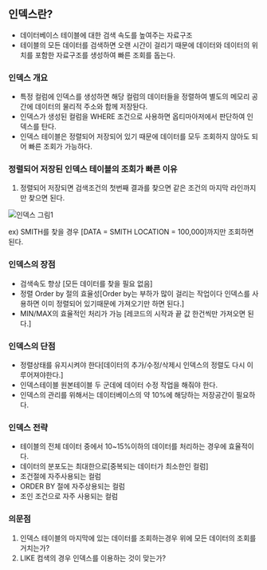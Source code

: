 ## 인덱스란?
- 데이터베이스 테이블에 대한 검색 속도를 높여주는 자료구조
- 테이블의 모든 데이터를 검색하면 오랜 시간이 걸리기 때문에 데이터와 데이터의 위치를 포함한 자료구조를 생성하여 빠른 조회를 돕는다.

### 인덱스 개요
 - 특정 컬럼에 인덱스를 생성하면 해당 컬럼의 데이터들을 정렬하여 별도의 메모리 공간에 데이터의 물리적 주소와 함께 저장돤다.
 - 인덱스가 생성된 컬럼을 WHERE 조건으로 사용하면 옵티마아저에서 판단하여 인덱스를 탄다.
 - 인덱스 테이블은 정렬되어 저장되어 있기 때문에 데이터를 모두 조회하지 않아도 되어 빠른 조회가 가능하다.

### 정렬되어 저장된 인덱스 테이블의 조회가 빠른 이유 
 1. 정렬되어 저장되면 검색조건의 첫번째 결과를 찾으면 같은 조건의 마지막 라인까지만 찾으면 된다.

![인덱스 그림1](https://user-images.githubusercontent.com/43057593/176462390-8efa15ff-c392-40e9-b9b5-307a190ac90b.PNG)

ex) SMITH를 찾을 경우 [DATA = SMITH LOCATION = 100,000]까지만 조회하면 된다.

### 인덱스의 장점 
 - 검색속도 향상 [모든 데이터를 찾을 필요 없음]
 - 정렬 Order by 절의 효율성[Order by는 부하가 많이 걸리는 작업이다 인덱스를 사용하면 이미 정렬되어 있기때문에 가져오기만 하면 된다.]
 - MIN/MAX의 효율적인 처리가 가능 [레코드의 시작과 끝 값 한건씩만 가져오면 된다.]

### 인덱스의 단점 
 - 정렬상태를 유지시켜야 한다[데이터의 추가/수정/삭제시 인덱스의 정렬도 다시 이루어져야한다.]
 - 인덱스테이블 원본테이블 두 군데에 데이터 수정 작업을 해줘야 한다.
 - 인덱스의 관리를 위해서는 데이터베이스의 약 10%에 해당하는 저장공간이 필요하다.
 
### 인덱스 전략 
- 테이블의 전체 데이터 중에서 10~15%이하의 데이터를 처리하는 경우에 효율적이다.
- 데이터의 분포도는 최대한으로[중복되는 데이터가 최소한인 컬럼]
- 조건절에 자주사용되는 컬럼
- ORDER BY 절에 자주상용되는 컬럼
- 조인 조건으로 자주 사용되는 컬럼

### 의문점 
 1. 인덱스 테이블의 마지막에 있는 데이터를 조회하는경우 위에 모든 데이터의 조회를 거치는가?
 2. LIKE 컴색의 경우 인덱스를 이용하는 것이 맞는가?

